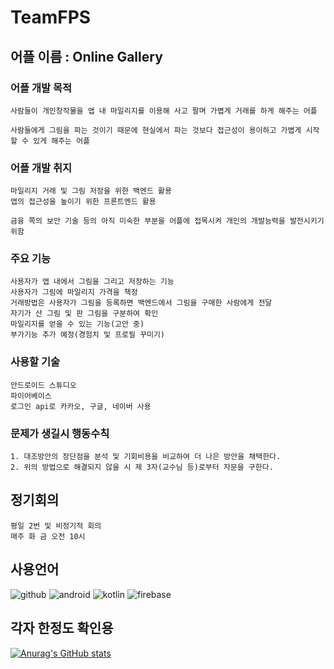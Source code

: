 # TeamFPS
## 어플 이름 : Online Gallery 
### 어플 개발 목적
    사람들이 개인창작물을 앱 내 마일리지를 이용해 사고 팔며 가볍게 거래를 하게 해주는 어플
    
    사람들에게 그림을 파는 것이기 때문에 현실에서 파는 것보다 접근성이 용이하고 가볍게 시작할 수 있게 해주는 어플
### 어플 개발 취지  
    마일리지 거래 및 그림 저장을 위한 백엔드 활용 
    앱의 접근성을 높이기 위한 프론트엔드 활용
    
    금융 쪽의 보안 기술 등의 아직 미숙한 부분을 어플에 접목시켜 개인의 개발능력을 발전시키기 위함
### 주요 기능
    사용자가 앱 내에서 그림을 그리고 저장하는 기능
    사용자가 그림에 마일리지 가격을 책정
    거래방법은 사용자가 그림을 등록하면 백엔드에서 그림을 구매한 사람에게 전달
    자기가 산 그림 및 판 그림을 구분하여 확인
    마일리지를 얻을 수 있는 기능(고안 중)
    부가기능 추가 예정(경험치 및 프로필 꾸미기)
### 사용할 기술
    안드로이드 스튜디오
    파이어베이스
    로그인 api로 카카오, 구글, 네이버 사용
### 문제가 생길시 행동수칙
    1. 대조방안의 장단점을 분석 및 기회비용을 비교하여 더 나은 방안을 채택한다.
    2. 위의 방법으로 해결되지 않을 시 제 3자(교수님 등)로부터 자문을 구한다.

## 정기회의
    평일 2번 및 비정기적 회의
    매주 화 금 오전 10시
## 사용언어
![github](https://img.shields.io/badge/GitHub-100000?style=for-the-badge&logo=github&logoColor=white)
![android](https://img.shields.io/badge/Android-3DDC84?style=for-the-badge&logo=android&logoColor=white)
![kotlin](https://img.shields.io/badge/Kotlin-0095D5?&style=for-the-badge&logo=kotlin&logoColor=white)
![firebase](https://img.shields.io/badge/Firebase-039BE5?style=for-the-badge&logo=Firebase&logoColor=white)
## 각자 한정도 확인용
[![Anurag's GitHub stats](https://github-readme-stats.vercel.app/api?username=HyunBeen0903)](https://github.com/anuraghazra/github-readme-stats)

